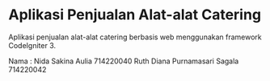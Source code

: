 # Aplikasi Penjualan Alat-alat Catering

Aplikasi penjualan alat-alat catering berbasis web menggunakan framework CodeIgniter 3.

Nama : 
Nida Sakina Aulia							714220040
Ruth Diana Purnamasari Sagala	714220042

